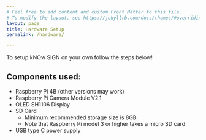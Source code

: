 ```yaml
---
# Feel free to add content and custom Front Matter to this file.
# To modify the layout, see https://jekyllrb.com/docs/themes/#overriding-theme-defaults
layout: page
title: Hardware Setup
permalink: /hardware/

---
```

To setup kNOw SIGN on your own follow the steps below!
## Components used:
- Raspberry Pi 4B (other versions may work)
- Raspberry Pi Camera Module V2.1
- OLED SH1106 Display
- SD Card
  - Minimum recommended storage size is 8GB
  - Note that Raspberry Pi model 3 or higher takes a micro SD card
- USB type C power supply
